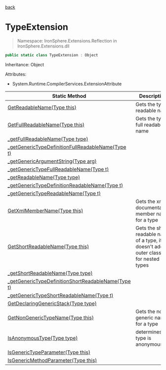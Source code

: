 ﻿[back](/IronSphere.Extensions/types)

# TypeExtension

> Namespace: IronSphere.Extensions.Reflection in  IronSphere.Extensions.dll



```csharp
public static class TypeExtension : Object
```
Inheritance: Object



Attributes:
        
* System.Runtime.CompilerServices.ExtensionAttribute




| Static Method | Description |
| --- | --- |
| [GetReadableName(Type this)](TypeExtension.GetReadableName(Type)) | Gets the types readable name |
| [GetFullReadableName(Type this)](TypeExtension.GetFullReadableName(Type)) | Gets the types full readable name |
| [_getFullReadableName(Type type)](TypeExtension._getFullReadableName(Type)) |  |
| [_getGenericTypeDefinitionFullReadableName(Type t)](TypeExtension._getGenericTypeDefinitionFullReadableName(Type)) |  |
| [_getGenericArgumentString(Type arg)](TypeExtension._getGenericArgumentString(Type)) |  |
| [_getGenericTypeFullReadableName(Type t)](TypeExtension._getGenericTypeFullReadableName(Type)) |  |
| [_getReadableName(Type type)](TypeExtension._getReadableName(Type)) |  |
| [_getGenericTypeDefinitionReadableName(Type t)](TypeExtension._getGenericTypeDefinitionReadableName(Type)) |  |
| [_getGenericTypeReadableName(Type t)](TypeExtension._getGenericTypeReadableName(Type)) |  |
| [GetXmlMemberName(Type this)](TypeExtension.GetXmlMemberName(Type)) | Gets the xml-documentation member name for a type |
| [GetShortReadableName(Type this)](TypeExtension.GetShortReadableName(Type)) | Gets the short readable name of a type, it doesn&#39;t add outer classes for nested types |
| [_getShortReadableName(Type type)](TypeExtension._getShortReadableName(Type)) |  |
| [_getGenericTypeDefinitionShortReadableName(Type t)](TypeExtension._getGenericTypeDefinitionShortReadableName(Type)) |  |
| [_getGenericTypeShortReadableName(Type t)](TypeExtension._getGenericTypeShortReadableName(Type)) |  |
| [GetDeclaringGenericStack(Type type)](TypeExtension.GetDeclaringGenericStack(Type)) |  |
| [GetNonGenericTypeName(Type this)](TypeExtension.GetNonGenericTypeName(Type)) | Gets the non-generic name for a type |
| [IsAnonymousType(Type type)](TypeExtension.IsAnonymousType(Type)) | determines if a type is anonymous |
| [IsGenericTypeParameter(Type this)](TypeExtension.IsGenericTypeParameter(Type)) |  |
| [IsGenericMethodParameter(Type this)](TypeExtension.IsGenericMethodParameter(Type)) |  |

